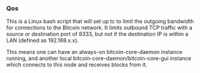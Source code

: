 ### Qos ###

This is a Linux bash script that will set up tc to limit the outgoing bandwidth for connections to the Bitcoin network. It limits outbound TCP traffic with a source or destination port of 8333, but not if the destination IP is within a LAN (defined as 192.168.x.x).

This means one can have an always-on bitcoin-core-daemon instance running, and another local bitcoin-core-daemon/bitcoin-core-gui instance which connects to this node and receives blocks from it.
